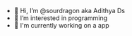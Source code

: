 - 👋 Hi, I’m @sourdragon aka Adithya Ds
- 👀 I’m interested in programming 
- 🌱 I'm currently working on a app


<!---
sourdragon/sourdragon is a ✨ special ✨ repository because its `README.md` (this file) appears on your GitHub profile.
You can click the Preview link to take a look at your changes.
--->
